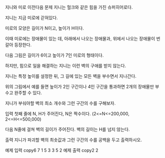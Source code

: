 지니와 미로
이전다음
문제
지니는 헐크와 같은 힘을 가진 슈퍼히어로다.

지니는 지금 미로에 갇혀있다.

미로의 모양은 길이가 N이고, 높이가 H이다.

이때 미로에는 장애물이 있는 데, 아래에서 나오는 장애물과, 위에서 나오는 장애물이 번갈아 등장한다.

다음 그림은 길이가 6이고 높이가 7인 미로의 형태이다.

하지만, 힘으로 일을 해결하는 지니는 이런 벽의 구애를 받지 않는다.

지니는 특정 높이를 설정한 뒤, 그 길에 있는 모든 벽을 부수면서 지나간다.

위의 그림에서 예를 들면 높이가 2인 구간이나 4인 구간을 통과하면 2개의 장애물만 부수고 완주할 수 있다.

지니가 부숴야할 벽의 최소 개수와 그런 구간의 수를 구해보자.

입력
첫째 줄에 N, H가 주어진다, N은 짝수이다. (2<=N<=200,000, 2<=H<=500,000)

다음 N줄에 걸쳐 벽의 길이가 주어진다. 벽의 길이는 H를 넘지 않는다.

출력
지니가 파괴할 벽의 최솟값과 그런 구간의 수를 공백을 두고 출력하시오.

예제 입력
copy6 7
1
5
3
3
5
2
예제 출력
copy2 2